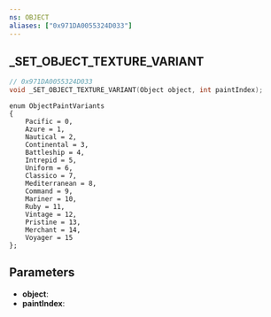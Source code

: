 ```yaml
---
ns: OBJECT
aliases: ["0x971DA0055324D033"]
---
```

## _SET_OBJECT_TEXTURE_VARIANT

```c
// 0x971DA0055324D033
void _SET_OBJECT_TEXTURE_VARIANT(Object object, int paintIndex);
```

```
enum ObjectPaintVariants  
{  
	Pacific = 0,  
	Azure = 1,  
	Nautical = 2,  
	Continental = 3,  
	Battleship = 4,  
	Intrepid = 5,  
	Uniform = 6,  
	Classico = 7,  
	Mediterranean = 8,  
	Command = 9,  
	Mariner = 10,  
	Ruby = 11,  
	Vintage = 12,  
	Pristine = 13,  
	Merchant = 14,  
	Voyager = 15  
};  
```

## Parameters
* **object**: 
* **paintIndex**: 

